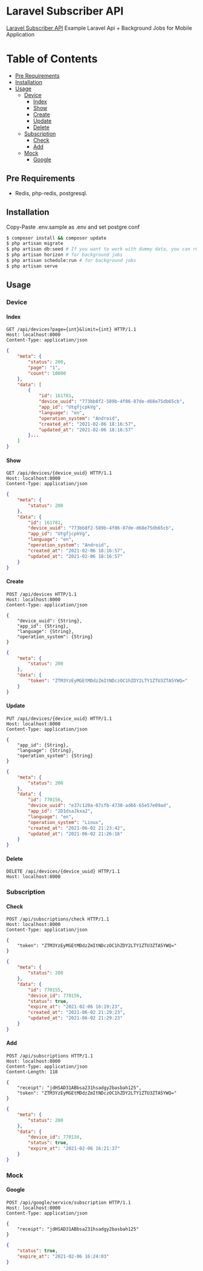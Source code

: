 # Laravel Subscriber API

[Laravel Subscriber API](https://github.com/dogukanzorlu/app-subscriber-backend) Example Laravel Api + Background Jobs for Mobile Application

# Table of Contents

* [Pre Requirements](#pre-requirements)
* [Installation](#installation)
* [Usage](#usage)
    * [Device](#device)
        * [Index](#index)
        * [Show](#show)
        * [Create](#create)
        * [Update](#update)
        * [Delete](#delete)
    * [Subscription](#subscription)
        * [Check](#check)
        * [Add](#add)
    * [Mock](#mock)
        * [Google](#google)

## Pre Requirements

* Redis, php-redis, postgresql.

## Installation

Copy-Paste .env.sample as .env and set postgre conf

```bash
$ composer install && composer update
$ php artisan migrate
$ php artisan db:seed # If you want to work with dummy data, you can run it.
$ php artisan horizon # for background jobs
$ php artisan schedule:run # for background jobs
$ php artisan serve
```

## Usage

### Device

#### Index

```HTTP
GET /api/devices?page={ınt}&limit={int} HTTP/1.1
Host: localhost:8000
Content-Type: application/json
```

```json
{
    "meta": {
        "status": 200,
        "page": "1",
        "count": 10000
    },
    "data": [
        {
            "id": 161781,
            "device_uuid": "773bb8f2-589b-4f06-87de-d68e75db65cb",
            "app_id": "UtgfjcpkVg",
            "language": "en",
            "operation_system": "Android",
            "created_at": "2021-02-06 18:16:57",
            "updated_at": "2021-02-06 18:16:57"
        }...
    ]
}
```


#### Show

```HTTP
GET /api/devices/{device_uuid} HTTP/1.1
Host: localhost:8000
Content-Type: application/json
```

```json
{
    "meta": {
        "status": 200
    },
    "data": {
        "id": 161781,
        "device_uuid": "773bb8f2-589b-4f06-87de-d68e75db65cb",
        "app_id": "UtgfjcpkVg",
        "language": "en",
        "operation_system": "Android",
        "created_at": "2021-02-06 18:16:57",
        "updated_at": "2021-02-06 18:16:57"
    }
}
```

#### Create

```HTTP
POST /api/devices HTTP/1.1
Host: localhost:8000
Content-Type: application/json

{
    "device_uuid": {String},
    "app_id": {String},
    "language": {String},
    "operation_system": {String}
}
```

```json
{
    "meta": {
        "status": 200
    },
    "data": {
        "token": "ZTM3YzEyMGEtMDdzZmItNDczOC1hZDY2LTY1ZTU3ZTA5YWQ="
    }
}
```

#### Update

```HTTP
PUT /api/devices/{device_uuid} HTTP/1.1
Host: localhost:8000
Content-Type: application/json

{
    "app_id": {String},
    "language": {String},
    "operation_system": {String}
}
```

```json
{
    "meta": {
        "status": 200
    },
    "data": {
        "id": 770156,
        "device_uuid": "e37c120a-07sfb-4738-ad66-65e57e09ad",
        "app_id": "2D1dsaJkxa2",
        "language": "en",
        "operation_system": "Linux",
        "created_at": "2021-06-02 21:23:42",
        "updated_at": "2021-06-02 21:26:16"
    }
}
```

#### Delete

```HTTP
DELETE /api/devices/{device_uuid} HTTP/1.1
Host: localhost:8000
```

### Subscription

#### Check

```HTTP
POST /api/subscriptions/check HTTP/1.1
Host: localhost:8000
Content-Type: application/json

{
    "token": "ZTM3YzEyMGEtMDdzZmItNDczOC1hZDY2LTY1ZTU3ZTA5YWQ="
}
```

```json
{
    "meta": {
        "status": 200
    },
    "data": {
        "id": 770155,
        "device_id": 770156,
        "status": true,
        "expire_at": "2021-02-06 16:19:23",
        "created_at": "2021-06-02 21:29:23",
        "updated_at": "2021-06-02 21:29:23"
    }
}
```


#### Add

```HTTP
POST /api/subscriptions HTTP/1.1
Host: localhost:8000
Content-Type: application/json
Content-Length: 118

{
    "receipt": "jdHSAD31ABbsa231hsadgy2basbah125",
    "token": "ZTM3YzEyMGEtMDdzZmItNDczOC1hZDY2LTY1ZTU3ZTA5YWQ="
}
```

```json
{
    "meta": {
        "status": 200
    },
    "data": {
        "device_id": 770156,
        "status": true,
        "expire_at": "2021-02-06 16:21:37"
    }
}
```

### Mock

#### Google

```HTTP
POST /api/google/service/subscription HTTP/1.1
Host: localhost:8000
Content-Type: application/json

{
    "receipt": "jdHSAD31ABbsa231hsadgy2basbah125"
}
```

```json
{
    "status": true,
    "expire_at": "2021-02-06 16:24:03"
}
```
